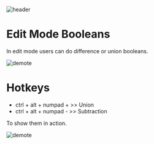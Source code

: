 ![header](img/banner.gif)

# Edit Mode Booleans

In edit mode users can do difference or union booleans.

![demote](img/editbool/b1.gif)

# Hotkeys

- ctrl + alt + numpad + >> Union
- ctrl + alt + numpad - >> Subtraction

To show them in action.

![demote](img/editbool/b2.gif)
